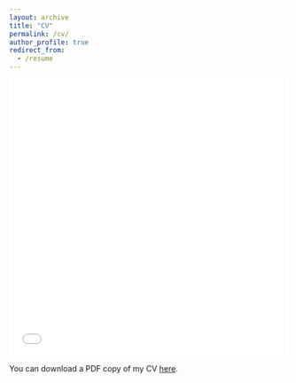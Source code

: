 ```yaml
---
layout: archive
title: "CV"
permalink: /cv/
author_profile: true
redirect_from:
  - /resume
---
```


<iframe src="/files/pdf/CVHung2021.pdf" width="100%" height="500" frameborder="no" border="0" marginwidth="0" marginheight="0"></iframe>

You can download a PDF copy of my CV [here](/files/pdf/CVHung2021.pdf).
